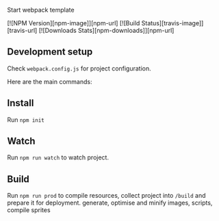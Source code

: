 Start webpack template

[![NPM Version][npm-image]][npm-url]
[![Build Status][travis-image]][travis-url]
[![Downloads Stats][npm-downloads]][npm-url]

## Development setup

Check `webpack.config.js` for project configuration.

Here are the main commands:

## Install
Run `npm init`

## Watch

Run `npm run watch` to watch project.

## Build

Run `npm run prod` to compile resources, collect project into `/build`
and prepare it for deployment.
generate, optimise and minify images, scripts, compile sprites

